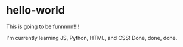 # hello-world
This is going to be funnnnn!!!!

I'm currently learning JS, Python, HTML, and CSS!
Done, done, done.
